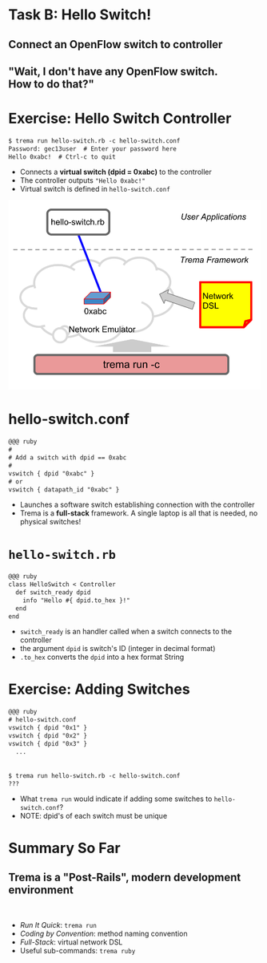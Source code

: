 <!SLIDE>
# Task B: Hello Switch! ########################################################
## Connect an OpenFlow switch to controller


<!SLIDE>
## "Wait, I don't have any OpenFlow switch. <br /> How to do that?"


<!SLIDE small>
# Exercise: Hello Switch Controller ############################################

	$ trema run hello-switch.rb -c hello-switch.conf
	Password: gec13user  # Enter your password here
	Hello 0xabc!  # Ctrl-c to quit

* Connects a <b>virtual switch (dpid = 0xabc)</b> to the controller
* The controller outputs `"Hello 0xabc!"`
* Virtual switch is defined in `hello-switch.conf`


<!SLIDE center>
![overview](hello_switch.png)


<!SLIDE small>
# hello-switch.conf ############################################################

	@@@ ruby
	#    
	# Add a switch with dpid == 0xabc
	#    
	vswitch { dpid "0xabc" }
	# or
	vswitch { datapath_id "0xabc" }

* Launches a software switch establishing connection with the controller
* Trema is a <b>full-stack</b> framework. A single laptop is all that is needed, no physical switches!


<!SLIDE small>
# `hello-switch.rb` ############################################################

	@@@ ruby
	class HelloSwitch < Controller
	  def switch_ready dpid
	    info "Hello #{ dpid.to_hex }!"
	  end
	end

* `switch_ready` is an handler called when a switch connects to the controller
* the argument `dpid` is switch's ID (integer in decimal format)
* `.to_hex` converts the `dpid` into a hex format String


<!SLIDE small>
# Exercise: Adding Switches ####################################################

	@@@ ruby
	# hello-switch.conf
	vswitch { dpid "0x1" }
	vswitch { dpid "0x2" }
	vswitch { dpid "0x3" }
	  ...


	$ trema run hello-switch.rb -c hello-switch.conf
	???

* What `trema run` would indicate if adding some switches to `hello-switch.conf`?
* NOTE: dpid's of each switch must be unique


<!SLIDE small incremental transition=uncover>
# Summary So Far ###############################################################

## Trema is a "Post-Rails", modern development environment

<br />

* <i>Run It Quick</i>: `trema run`
* <i>Coding by Convention</i>: method naming convention
* <i>Full-Stack</i>: virtual network DSL
* Useful sub-commands: `trema ruby`
